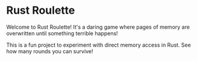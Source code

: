 # Rust Roulette

Welcome to Rust Roulette! It's a daring game where pages of memory are overwritten until something terrible happens!

This is a fun project to experiment with direct memory access in Rust. See how many rounds you can survive!

